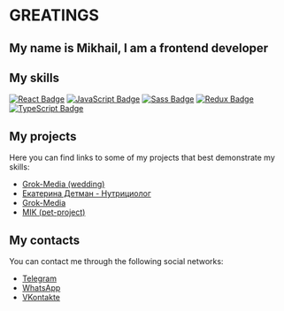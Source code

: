 # GREATINGS

## My name is Mikhail, I am a frontend developer

## My skills
[![React Badge](https://img.shields.io/badge/React-61DAFB?style=for-the-badge&logo=react&logoColor=black)](#)
[![JavaScript Badge](https://img.shields.io/badge/JavaScript-F7DF1E?style=for-the-badge&logo=JavaScript&logoColor=black)](#)
[![Sass Badge](https://img.shields.io/badge/Sass-CC6699?style=for-the-badge&logo=sass&logoColor=black)](#)
[![Redux Badge](https://img.shields.io/badge/Redux-764ABC?style=for-the-badge&logo=Redux&logoColor=black)](#)
[![TypeScript Badge](https://img.shields.io/badge/TypeScript-007ACC?style=for-the-badge&logo=typescript&logoColor=white)](#)

## My projects

Here you can find links to some of my projects that best demonstrate my skills:

- [Grok-Media (wedding)](http://grok-media.ru/wedding/)
- [Екатерина Детман - Нутрициолог](https://detman-rpp.ru/)
- [Grok-Media](http://grok-media.ru/)
- [MIK (pet-project)](https://cuzmyk.github.io/MIK/)

## My contacts

You can contact me through the following social networks:

- [Telegram](https://t.me/cuzmyk)
- [WhatsApp](https://wa.me/79167518747)
- [VKontakte](https://vk.com/cuzmyk)

